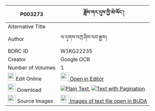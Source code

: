 |P003273|ཟློས་གར་དུས་ཀྱི་མེ་ལོང་། 
| --- | --- 
|Alternative Title |
|Author| ལ་དྭགས་བཀྲ་ཤིས་རབ་རྒྱས།
|BDRC ID | W1KG22235
|Creator | Google OCR
|Number of Volumes| 1
|<img width="25" src="https://img.icons8.com/color/25/000000/edit-property.png">Edit Online| [<img width="25" src="https://avatars.githubusercontent.com/u/45091458?s=200&v=4"> Open in Editor](http://editor.openpecha.org/P003273)
|<img width="25" src="https://img.icons8.com/fluent/48/000000/download-2.png"/>  Download | [![](https://img.icons8.com/color/20/000000/txt.png)Plain Text](https://github.com/Openpecha/P003273/releases/download/v1/dogar_du_kyi_melong_plain_P003273.zip), [![](https://img.icons8.com/color/20/000000/txt.png)Text with Pagination](https://github.com/Openpecha/P003273/releases/download/v1/dogar_du_kyi_melong_pages_P003273.zip)
|<img width="25" src="https://img.icons8.com/plasticine/100/000000/pictures-folder.png"/>  Source Images | [<img width="25" src="https://library.bdrc.io/icons/BUDA-small.svg"> Images of text file open in BUDA](https://library.bdrc.io/show/bdr:W1KG22235)